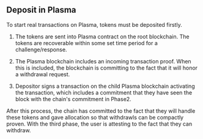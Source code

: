 

## Deposit in Plasma

To start real transactions on Plasma, tokens must be deposited firstly.

1. The tokens are sent into Plasma contract on the root blockchain.
   The tokens are recoverable within some set time period for a challenge/response.

2. The Plasma blockchain includes an incoming transaction proof.
   When this is included, the blockchain is committing to the fact that it will honor a withdrawal request.

3. Depositor signs a transaction on the child Plasma blockchain
   activating the transaction, which includes a commitment that they have seen the block with the chain's commitment in Phase2.


After this process, the chain has committed to the fact that they will handle these tokens and gave allocation so that withdrawls can be compactly proven.  With the third phase, the user is attesting to the fact that they can withdraw.


